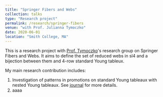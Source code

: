```yaml
---
title: "Springer Fibers and Webs"
collection: talks
type: "Research project"
permalink: /research/springer-fibers
venue: "with Prof. Julianna Tymoczko"
date: 2020-06-01
location: "Smith College, MA"
---
```


This is a research project with [Prof. Tymoczko](http://www.math.smith.edu/~jtymoczko/)'s research group on Springer Fibers and Webs. It aims to define the set of reduced webs in sl4 and a bijection between them and 4-row standard Young tableux.

My main research contribution includes:
1. Investigation of patterns in promotions on standard Young tableaux with nested Young tableaux. See [journal](http://shiqipan.github.io/files/Springer_Webs__Promotion_pattern_on_Young_Tableaux_with_sub_tableaux_on_its_left.pdf) for more details.
2. aaaa
